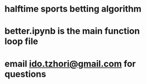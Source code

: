 # halftime sports betting algorithm
# better.ipynb is the main function loop file
# email ido.tzhori@gmail.com for questions 
